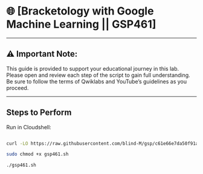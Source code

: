 # 🌐 [Bracketology with Google Machine Learning || GSP461]

--- 

## ⚠️ **Important Note:**
This guide is provided to support your educational journey in this lab. Please open and review each step of the script to gain full understanding. Be sure to follow the terms of Qwiklabs and YouTube’s guidelines as you proceed.

---

##  Steps to Perform

Run in Cloudshell:  

```bash

curl -LO https://raw.githubusercontent.com/blind-M/gsp/c61e66e7da50f91a09721b304ba31107885b1045/GSP%20Solutions/gsp461/gsp461.sh

sudo chmod +x gsp461.sh

./gsp461.sh

```


